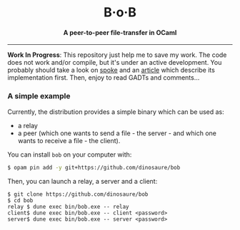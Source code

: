 <h1 align="center">B·o·B</h1>
<h4 align="center">A peer-to-peer file-transfer in OCaml</h4>
<hr>

**Work In Progress**: This repository just help me to save my work. The code
does not work and/or compile, but it's under an active development. You
probably should take a look on [spoke][spoke] and an [article][article] which
describe its implementation first. Then, enjoy to read GADTs and comments...

### A simple example

Currently, the distribution provides a simple binary which can be used as:
- a relay
- a peer (which one wants to send a file - the server - and which one wants to
  receive a file - the client).

You can install `bob` on your computer with:
```sh
$ opam pin add -y git+https://github.com/dinosaure/bob
```

Then, you can launch a relay, a server and a client:
```
$ git clone https://github.com/dinosaure/bob
$ cd bob
relay $ dune exec bin/bob.exe -- relay
client$ dune exec bin/bob.exe -- client <password>
server$ dune exec bin/bob.exe -- server <password>
```

[spoke]: https://github.com/dinosaure/spoke
[article]: https://blog.osau.re/articles/spoke.html
